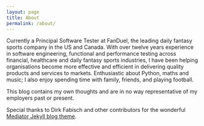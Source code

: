 ```yaml
---
layout: page
title: About
permalink: /about/
---
```


Currently a Principal Software Tester at FanDuel, the leading daily fantasy sports company in the US and Canada. With over twelve years experience in software engineering, functional and performance testing across financial, healthcare and daily fantasy sports industries, I have been helping organisations become more effective and efficient in delivering quality products and services to markets. Enthusiastic about Python, maths and music; I also enjoy spending time with family, friends, and playing football.

This blog contains my own thoughts and are in no way representative of my employers past or present.

Special thanks to Dirk Fabisch and other contributors for the wonderful [Mediator Jekyll blog theme](https://github.com/dirkfabisch/mediator).